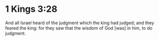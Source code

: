 # 1 Kings 3:28

And all Israel heard of the judgment which the king had judged; and they feared the king: for they saw that the wisdom of God [was] in him, to do judgment.